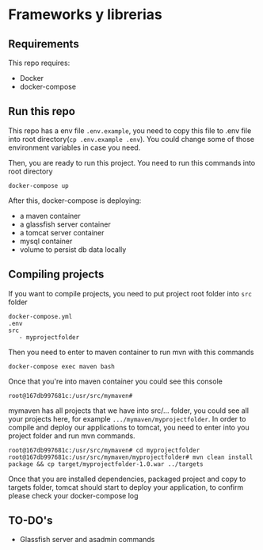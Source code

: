 # Frameworks y librerias

## Requirements

This repo requires:
* Docker
* docker-compose

## Run this repo
This repo has a env file `.env.example`, you need to copy this file to .env file into root directory(`cp .env.example .env`).
You could change some of those environment variables in case you need.

Then, you are ready to run this project.
You need to run this commands into root directory
```
docker-compose up
```

After this, docker-compose is deploying:
* a maven container
* a glassfish server container
* a tomcat server container
* mysql container
* volume to persist db data locally

## Compiling projects
If you want to compile projects, you need to put project root folder into `src` folder
```
docker-compose.yml
.env
src
   - myprojectfolder
```
Then you need to enter to maven container to run mvn with this commands
```
docker-compose exec maven bash
```

Once that you're into maven container you could see this console
```
root@167db997681c:/usr/src/mymaven#
```
mymaven has all projects that we have into src/... folder, you could see all your projects here, for example `.../mymaven/myprojectfolder`.
In order to compile and deploy our applications to tomcat, you need to enter into you project folder and run mvn commands.

```
root@167db997681c:/usr/src/mymaven# cd myprojectfolder
root@167db997681c:/usr/src/mymaven/myprojectfolder# mvn clean install package && cp target/myprojectfolder-1.0.war ../targets
```
Once that you are installed dependencies, packaged project and copy to targets folder, tomcat should start to deploy your application, to confirm please check your docker-compose log

## TO-DO's
* Glassfish server and asadmin commands
